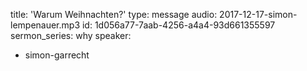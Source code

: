 title: 'Warum Weihnachten?'
type: message
audio: 2017-12-17-simon-lempenauer.mp3
id: 1d056a77-7aab-4256-a4a4-93d661355597
sermon_series: why
speaker:
  - simon-garrecht
